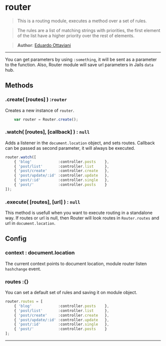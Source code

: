 # router

> This is a routing module, executes a method over a set of rules.

>The rules are a list of matching strings with priorities, the first element of the list have a higher priority over the rest of elements.

>**Author**: [Eduardo Ottaviani](//github.com/Javiani)

---

You can get parameters by using `:something`, it will be sent as a parameter to the function.
Also, Router module will save url parameters in Jails `data` hub.

## Methods

### .create( [routes] ) :`router`

Creates a new instance of `router`.

```js
    var router = Router.create();
```

### .watch( [routes], [callback] ) : `null`
Adds a listener in the `document.location` object, and sets routes.
Callback can be passed as second parameter, it will always be executed.

```js
router.watch([
    { 'blog'            :controller.posts    },
    { 'post/list'       :controller.list     },
    { 'post/create'     :controller.create   },
    { 'post/update/:id' :controller.update   },
    { 'post/:id'		:controller.single   },
    { 'post/'           :controller.posts    }
]);
```

### .execute( [routes], [url] ) : `null`
This method is usefull when you want to execute routing in a standalone way.
If routes or url is null, then Router will look routes in `Router.routes` and url in `document.location`.


## Config

### context : document.location

The current context points to document location, module router listen `hashchange` event.

### routes :{}

You can set a default set of rules and saving it on module object.

```js
router.routes = [
    { 'blog'            :controller.posts    },
	{ 'post/list'       :controller.list     },
	{ 'post/create'     :controller.create   },
	{ 'post/update/:id' :controller.update   },
	{ 'post/:id'		:controller.single   },
    { 'post/'           :controller.posts    }
];
```
---
